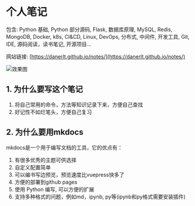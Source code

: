 # 个人笔记

包含: Python 基础, Python 部分源码, Flask, 数据库原理, MySQL, Redis, MongoDB,
Docker, k8s, CI&CD, Linux, DevOps, 分布式, 中间件, 开发工具, Git, IDE, 源码阅读，读书笔记, 开源项目...

网站链接: [https://danerlt.github.io/notes/](https://danerlt.github.io/notes/)

![效果图](https://danerlt-1258802437.cos.ap-chongqing.myqcloud.com/2023-05-09-345dzA.png)

## 1. 为什么要写这个笔记

1. 将自己常用的命令，方法等知识记录下来，方便自己查找
2. 好记性不如烂笔头，方便自己复习

## 2. 为什么要用mkdocs

mkdocs是一个用于编写文档的工具，它的优点有：

1. 有很多优秀的主题可供选择
2. 自定义配置简单
3. 可以编书写边预览，预览速度比vuepress快多了
4. 方便的部署到github pages
5. 使用 Python 编写, 可以方便的扩展
6. 支持多种格式的问题，例如md，ipynb, py等(ipynb和py格式需要安装插件)























































































